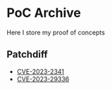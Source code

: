 
# PoC Archive

Here I store my proof of concepts

## Patchdiff

* [CVE-2023-2341](cve-2023-23410/README.md)
* [CVE-2023-29336](cve-2023-29336/README.md)

